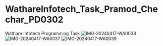 # WathareInfotech_Task_Pramod_Chechar_PD0302
Wathare Infotech Programming Task
![IMG-20240417-WA0038](https://github.com/D6-80792-Pramod-Chechar/WathareInfotech_Task_Pramod_Chechar_PD0302/assets/125986580/1e7d8dcd-3858-4654-a0b6-07b31ce3d862)
![IMG-20240417-WA0037](https://github.com/D6-80792-Pramod-Chechar/WathareInfotech_Task_Pramod_Chechar_PD0302/assets/125986580/9baeee2b-ef66-4bfe-9b76-63b04087de81)
![IMG-20240417-WA0039](https://github.com/D6-80792-Pramod-Chechar/WathareInfotech_Task_Pramod_Chechar_PD0302/assets/125986580/f18397c1-66a6-41c5-9c84-c5cbb06fc1d2)
